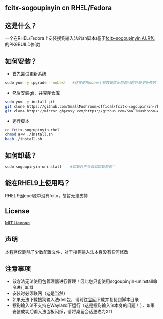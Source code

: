 ## fcitx-sogoupinyin on RHEL/Fedora
## 这是什么？
一个在RHEL/Fedora上安装搜狗输入法的sh脚本(基于[fcitx-sogoupinyin AUR包](https://aur.archlinux.org/packages/fcitx-sogoupinyin)的PKGBUILD修改)
## 如何安装？
 - 首先尝试更新系统
```bash
sudo yum -y upgrade --nobest   #这里使用nobest参数是防止依赖问题导致更新失败
```
 - 然后安装git，并克隆仓库
```bash
sudo yum -y install git
git clone https://github.com/SmallMushroom-offical/fcitx-sogoupinyin-rhel.git
git clone https://mirror.ghproxy.com/https://github.com/SmallMushroom-offical/fcitx-sogoupinyin-rhel.git   ##镜像
```
 - 运行脚本
```bash
cd fcitx-sogoupinyin-rhel
chmod a+w ./install.sh
bash ./install.sh
```
## 如何卸载？
```bash
sudo sogoupinyin-uninstall    #卸载时不会自动卸载依赖！
```
## 能在RHEL9上使用吗？
RHEL 9因epel源中没有fcitx，故暂无法支持
## License
[MIT License](https://github.com/SmallMushroom-offical/fcitx-sogoupinyin-rhel/blob/main/LICENSE)
## 声明
本程序仅删除了少数配置文件，对于搜狗输入法本身没有任何修改
## 注意事项
 - 该方法无法使用包管理器进行管理！因此您只能使用sogoupinyin-uninstall命令进行卸载
 - 安装时必须联网（这是当然）
 - 如果无法下载搜狗输入法deb包，请前往[官网](https://shurufa.sogou.com/linux)下载并复制到脚本目录
 - 搜狗输入法不支持在Wayland下运行（这是搜狗输入法本身的问题！），如果安装成功后输入法面板闪烁，请将桌面会话更改为X11 
